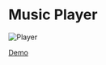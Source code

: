 # Music Player

![Player](https://cloud.githubusercontent.com/assets/1646072/17273862/8c4460b4-568b-11e6-982b-07d615f022be.png)

[Demo](http://goo.gl/HTayCZ)
